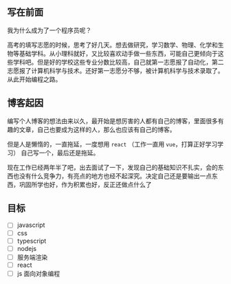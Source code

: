 ## 写在前面

我为什么成为了一个程序员呢？

高考的填写志愿的时候，思考了好几天。想去做研究，学习数学、物理、化学和生物等基础学科。从小理科就好，又比较喜欢动手做一些东西，可能自己更倾向于这些学科吧。但是好的学校这些专业分数比较高，自己就第一志愿报了自动化，第二志愿报了计算机科学与技术。还好第一志愿分不够，被计算机科学与技术录取了。从此开始编程之路。

## 博客起因

编写个人博客的想法由来以久，最开始是想厉害的人都有自己的博客，里面很多有趣的文章，自己也要成为这样的人，那么也应该有自己的博客。

但是人是懒惰的，一直拖延，一度想用 `react` （工作一直用 `vue`，打算正好学习学习） 自己写一个，最后还是拖延。

现在工作已经两年半了吧，出去面试了一下，发现自己的基础知识不扎实，会的东西也没有什么竞争力，有亮点的地方也经不起深究。决定自己还是要输出一点东西，巩固所学也好，作为积累也好，反正还做点什么了

## 目标

- [ ] javascript
- [ ] css
- [ ] typescript
- [ ] nodejs
- [ ] 服务端渲染
- [ ] react
- [ ] js 面向对象编程